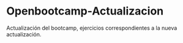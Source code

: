 # Openbootcamp-Actualizacion
Actualización del bootcamp, ejercicios correspondientes a la nueva actualización.
